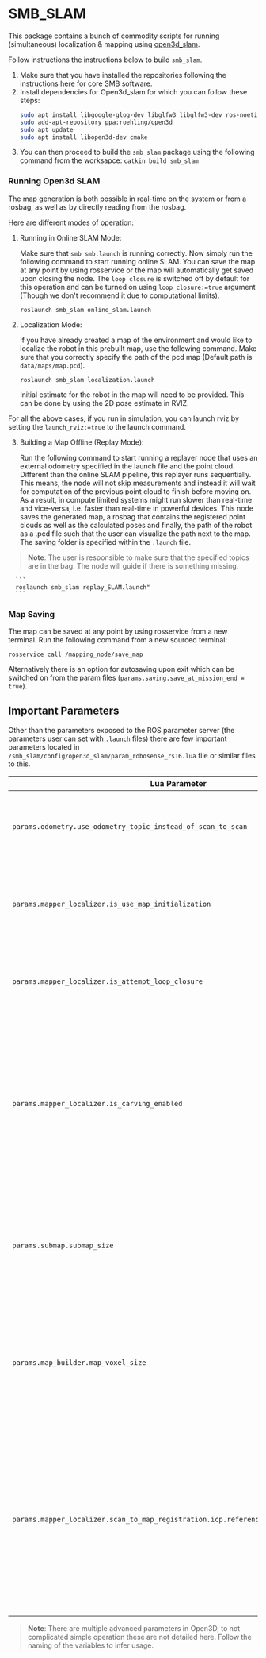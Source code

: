 # SMB_SLAM
This package contains a bunch of commodity scripts for running (simultaneous) localization & mapping using [open3d_slam](https://github.com/ETHZ-RobotX/open3d_slam_advanced_rss_2024).

Follow instructions the instructions below to build ```smb_slam```.

1. Make sure that you have installed the repositories following the instructions [here](https://ethz-robotx.github.io/SuperMegaBot/core-software/installation_core.html) for core SMB software.
2. Install dependencies for Open3d_slam for which you can follow these steps:
     ```bash
     sudo apt install libgoogle-glog-dev libglfw3 libglfw3-dev ros-noetic-jsk-rviz-plugins liblua5.2-dev
     sudo add-apt-repository ppa:roehling/open3d
     sudo apt update
     sudo apt install libopen3d-dev cmake
     ```
3. You can then proceed to build the `smb_slam` package using the following command from the worksapce: `catkin build smb_slam`

### Running Open3d SLAM

The map generation is both possible in real-time on the system or from a rosbag, as well as by directly reading from the rosbag. 

Here are different modes of operation:

1. Running in Online SLAM Mode:

      Make sure that `smb smb.launch` is running correctly. Now simply run the following command to start running online SLAM. You can save the map at any point by using rosservice or the map will automatically get saved upon closing the node. The `loop closure` is switched off by default for this operation and can be turned on using ```loop_closure:=true``` argument (Though we don't recommend it due to computational limits).
      
      ```
      roslaunch smb_slam online_slam.launch
      ```

2. Localization Mode:

      If you have already created a map of the environment and would like to localize the robot in this prebuilt map, use the following command. Make sure that you correctly specify the path of the pcd map (Default path is `data/maps/map.pcd`).
      ```
      roslaunch smb_slam localization.launch 
      ```
     Initial estimate for the robot in the map will need to be provided. This can be done by using the 2D pose estimate in RVIZ.
   
For all the above cases, if you run in simulation, you can launch rviz by setting the `launch_rviz:=true` to the launch command.


3. Building a Map Offline (Replay Mode):

     Run the following command to start running a replayer node that uses an external odometry specified in the launch file and the point cloud. Different than the online SLAM pipeline, this replayer runs sequentially. This means, the node will not skip measurements and instead it will wait for computation of the previous point cloud to finish before moving on. As a result, in compute limited systems might run slower than real-time and vice-versa, i.e. faster than real-time in powerful devices. This node saves the generated map, a rosbag that contains the registered point clouds as well as the calculated poses and finally, the path of the robot as a .pcd file such that the user can visualize the path next to the map. The saving folder is specified within the `.launch` file.
     
> **Note**: The user is responsible to make sure that the specified topics are in the bag. The node will guide if there is something missing.

      ```
      roslaunch smb_slam replay_SLAM.launch"
      ```

### Map Saving

The map can be saved at any point by using rosservice from a new terminal. Run the following command from a new sourced terminal:
```
rosservice call /mapping_node/save_map
```
Alternatively there is an option for autosaving upon exit which can be switched on from the param files (`params.saving.save_at_mission_end = true`).


## Important Parameters

Other than the parameters exposed to the ROS parameter server (the parameters user can set with `.launch` files) there are few important parameters located in `/smb_slam/config/open3d_slam/param_robosense_rs16.lua` file or similar files to this.

| Lua Parameter                             | Type     | Description                                                                                                                                                                                                        |
| ----------------------------------------- | -------- | ---------------------------------------------------------------------------------------------------------------------------------------------------------------------------------------------------------------- |
| `params.odometry.use_odometry_topic_instead_of_scan_to_scan` | `bool` | If true, O3D uses the external odometry specified in the `.launch` file. |
| `params.mapper_localizer.is_use_map_initialization` | `bool`  | If true, O3D runs in localization mode and uses the given map, specified in the LUA file. |
| `params.mapper_localizer.is_attempt_loop_closure ` | ` bool` | if true, O3D does loop-closures. This feature is power hungry, use responsibly. |
| `params.mapper_localizer.is_carving_enabled` | `bool` | if true, O3D does space carving. If a previously occupied space is re-observed to be empty, that voxel is cleaned. Effective against dynamic obstables. Increses computation is enabled.|
| `params.submap.submap_size` | `double` | The submap size in meters, if increased each submap contains more data but computation increases.|
| `params.map_builder.map_voxel_size ` | `double` | The voxel size of the map, subsequently of the submap. Defines the resolution of the map that is used for localization purposes. |
| `params.mapper_localizer.scan_to_map_registration.icp.reference_cloud_seting_period` | `double` | The refence setting period in seconds. If you decrease (> 0.0s) the localization becomes more robust but computation increases. If rapid motions are done, the decrease in the period can help.|


> **Note**: There are multiple advanced parameters in Open3D, to not complicated simple operation these are not detailed here. Follow the naming of the variables to infer usage.
